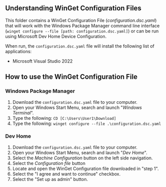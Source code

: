 ## Understanding WinGet Configuration Files
This folder contains a WinGet Configuration File (*configuration.dsc.yaml*) that will work with the Windows Package Manager command line interface (`winget configure --file [path: configuration.dsc.yaml]`) or can be run using Microsoft Dev Home Device Configuration.

When run, the `configuration.dsc.yaml` file will install the following list of applications:
* Microsoft Visual Studio 2022

## How to use the WinGet Configuration File

### Windows Package Manager
1. Download the `configuration.dsc.yaml` file to your computer.
1. Open your Windows Start Menu, search and launch "*Windows Terminal*".
1. Type the following: `CD [C:\Users\User1\Download]`
1. Type the following: `winget configure --file .\configuration.dsc.yaml`

### Dev Home
1. Download the `configuration.dsc.yaml` file to your computer.
1. Open your Windows Start Menu, search and launch "*Dev Home*".
1. Select the *Machine Configuration* button on the left side navigation.
1. Select the *Configuration file* button
1. Locate and open the WinGet Configuration file downloaded in "step 1".
1. Select the "I agree and want to continue" checkbox.
1. Select the "Set up as admin" button.
